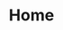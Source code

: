 ---
title: Home
herosection:
  headinglarge: Hello,
  headingsmall: I'm Adam Pearson
  description01: Just an ambitious 23 year old web developer from Leeds, UK.
  description02: With over 5 years experience in Web Development, I'm looking for a new challenge which will take my career to the next level.
  image: ../media/mba-iphone-1440px.webp
section02:
  description: <p>I like to use modern technology to create clean, crisp and engaging websites with a focus on <span>engagement</span>, <span>UX</span> and <span>performance</span></p>.
  image: ../media/me.webp
---